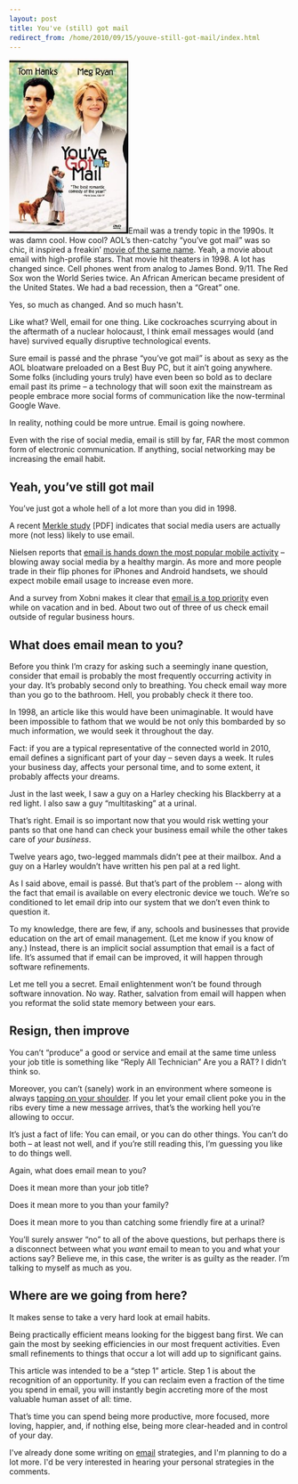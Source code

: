 ```yaml
---
layout: post
title: You've (still) got mail
redirect_from: /home/2010/09/15/youve-still-got-mail/index.html
---
```

<p><a href="/img/youvegotmail-pe.jpg"><img class="alignleft size-full wp-image-1445" title="youvegotmail-pe" src="/img/youvegotmail-pe.jpg" alt="" width="214" height="314" /></a>Email was a trendy topic in the 1990s. It was damn cool.  How cool? AOL’s then-catchy “you’ve got mail” was so chic, it inspired a freakin’ <a href="http://www.imdb.com/title/tt0128853/">movie of the same name</a>.  Yeah, a movie about email with high-profile stars.
That movie hit theaters in 1998. A lot has changed since.  Cell phones went from analog to James Bond. 9/11.  The Red Sox won the World Series twice. An African American became president of the United States. We had a bad recession, then a “Great” one.</p>
<p>Yes, so much as changed. And so much hasn't.</p>
<p>Like what? Well, email for one thing. Like cockroaches scurrying about in the aftermath of a nuclear holocaust, I think email messages would (and have) survived equally disruptive technological events.</p>
<p>Sure email is passé and the phrase “you’ve got mail” is about as sexy as the AOL bloatware preloaded on a Best Buy PC, but it ain’t going anywhere. Some folks (including yours truly) have even been so bold as to declare email past its prime – a technology that will soon exit the mainstream as people embrace more social forms of communication like the now-terminal Google Wave.</p>
<p>In reality, nothing could be more untrue. Email is going nowhere.</p>
<p>Even with the rise of social media, email is still by far, FAR the most common form of electronic communication.  If anything, social networking may be increasing the email habit.</p>
<h2 id="youvestillgotmail">Yeah, you’ve still got mail</h2>
<p>You’ve just got a whole hell of a lot more than you did in 1998.</p>
<p>A recent <a href="http://www.merkleinc.com/user-assets/Documents/WhitePapers/Social%20Inbox%202010%20WPaper%20Final.pdf">Merkle study</a> [PDF] indicates that social media users are actually more (not less) likely to use email.</p>
<p>Nielsen reports that <a href="http://blog.nielsen.com/nielsenwire/online_mobile/how-americans-spend-mobile-internet-time-a-new-look/">email is hands down the most popular mobile activity</a> – blowing away social media by a healthy margin. As more and more people trade in their flip phones for iPhones and Android handsets, we should expect mobile email usage to increase even more.</p>
<p>And a survey from Xobni makes it clear that <a href="http://www.prnewswire.com/news-releases/new-survey-from-xobni-on-email-overload-shows-there-is-no-such-thing-as-a-day-off-for-americans-and-brits-102053908.html">email is a top priority</a> even while on vacation and in bed.  About two out of three of us check email outside of regular business hours.</p>
<h2 id="whatdoesemailmeantoyou">What does email mean to you?</h2>
<p>Before you think I’m crazy for asking such a seemingly inane question, consider that email is probably the most frequently occurring activity in your day. It’s probably second only to breathing. You check email way more than you go to the bathroom. Hell, you probably check it there too.</p>
<p>In 1998, an article like this would have been unimaginable. It would have been impossible to fathom that we would be not only this bombarded by so much information, we would seek it throughout the day.</p>
<p>Fact: if you are a typical representative of the connected world in 2010, email defines a significant part of your day – seven days a week. It rules your business day, affects your personal time, and to some extent, it probably affects your dreams.</p>
<p>Just in the last week, I saw a guy on a Harley checking his Blackberry at a red light.  I also saw a guy “multitasking” at a urinal.</p>
<p>That’s right. Email is so important now that you would risk wetting your pants so that one hand can check your business email while the other takes care of <em>your </em><em>business</em>.</p>
<p>Twelve years ago, two-legged mammals didn’t pee at their mailbox. And a guy on a Harley wouldn’t have written his pen pal at a red light.</p>
<p>As I said above, email is passé. But that’s part of the problem -- along with the fact that email is available on every electronic device we touch.  We’re so conditioned to let email drip into our system that we don’t even think to question it.</p>
<p>To my knowledge, there are few, if any, schools and businesses that provide education on the art of email management. (Let me know if you know of any.) Instead, there is an implicit social assumption that email is a fact of life. It’s assumed that if email can be improved, it will happen through software refinements.</p>
<p>Let me tell you a secret.  Email enlightenment won’t be found through software innovation. No way. Rather, salvation from email will happen when you reformat the solid state memory between your ears.</p>
<h2 id="resignthenimprove">Resign, then improve</h2>
<p>You can’t “produce” a good or service and email at the same time unless your job title is something like “Reply All Technician” Are you a RAT?  I didn’t think so.</p>
<p>Moreover, you can’t (sanely) work in an environment where someone is always <a href="http://www.practicallyefficient.com/2010/02/16/are-you-driving-yourself-crazy/">tapping on your shoulder</a>.  If you let your email client poke you in the ribs every time a new message arrives, that’s the working hell you’re allowing to occur.</p>
<p>It’s just a fact of life: You can email, or you can do other things. You can’t do both – at least not well, and if you’re still reading this, I’m guessing you like to do things well.</p>
<p>Again, what does email mean to you?</p>
<p>Does it mean more than your job title?</p>
<p>Does it mean more to you than your family?</p>
<p>Does it mean more to you than catching some friendly fire at a urinal?</p>
<p>You’ll surely answer “no” to all of the above questions, but perhaps there is a disconnect between what you <em>want</em> email to mean to you and what your actions say? Believe me, in this case, the writer is as guilty as the reader. I’m talking to myself as much as you.</p>
<h2>Where are we going from here?</h2>
<p>It makes sense to take a very hard look at email habits.</p>
<p>Being practically efficient means looking for the biggest bang first.  We can gain the most by seeking efficiencies in our most frequent activities. Even small refinements to things that occur a lot will add up to significant gains.</p>
<p>This article was intended to be a “step 1” article.  Step 1 is about the recognition of an opportunity. If you can reclaim even a fraction of the time you spend in email, you will instantly begin accreting more of the most valuable human asset of all: time.</p>
<p>That’s time you can spend being more productive, more focused, more loving, happier, and, if nothing else, being more clear-headed and in control of your day.</p>
<p>I've already done some writing on <a href="http://www.practicallyefficient.com/tag/email">email</a> strategies, and I'm planning to do a lot more. I'd be very interested in hearing your personal strategies in the comments.</p>
